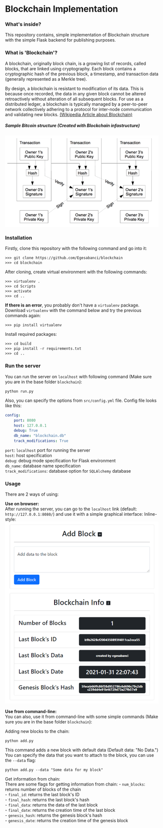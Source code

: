 # Blockchain Implementation

### What's inside?
This repository contains, simple implementation of Blockchain structure
with the simple Flask backend for publishing purposes.

### What is 'Blockchain'?
A blockchain, originally block chain, is a growing list of records, 
called blocks, that are linked using cryptography. Each block contains 
a cryptographic hash of the previous block, a timestamp, and transaction 
data (generally represented as a Merkle tree).

By design, a blockchain is resistant to modification of its data. This 
is because once recorded, the data in any given block cannot be altered
retroactively without alteration of all subsequent blocks. For use as a
distributed ledger, a blockchain is typically managed by a peer-to-peer 
network collectively adhering to a protocol for inter-node communication
and validating new blocks.
[(Wikipedia Article about Blockchain)](https://en.wikipedia.org/wiki/Blockchain)

##### Sample Bitcoin structure (Created with Blockchain infastructure)
![Sample Bitcoin Structure](https://github.com/Egesabanci/blockchain/blob/master/images/bitcoin_structure.png)

### Installation
Firstly, clone this repository with the following command and go into it:
```
>>> git clone https://github.com/Egesabanci/blockchain
>>> cd blockchain
```

After cloning, create virtual environment with the following commands:
```
>>> virtualenv .
>>> cd Scripts
>>> activate
>>> cd .. 
```

**If there is an error**, you probably don't have a `virtualenv` package.
Download `virtualenv` with the command below and try the previous commands again:
```
>>> pip install virtualenv
```

Install required packages:
```
>>> cd build
>>> pip install -r requirements.txt
>>> cd ..
```

### Run the server
You can run the server on `localhost` with following command
(Make sure you are in the base folder `blockchain`):
```
python run.py
```
Also, you can specify the options from `src/config.yml` file.
Config file looks like this:
```yaml
config:
    port: 8080
    host: 127.0.0.1
    debug: True
    db_name: "blockchain.db"
    track_modifications: True
```
`port`: `localhost` port for running the server  
`host`: host specification  
`debug`: debug mode specification for Flask environment  
`db_name`: database name specification  
`track_modifications`: database option for `SQLAlchemy` database  

### Usage
There are 2 ways of using:

**Use on browser:**  
After running the server, you can go to the `localhost` link (default: `http://127.0.0.1:8080/`) and use it with a simple graphical interface:
Inline-style: 
![Web Browser GUI](https://github.com/Egesabanci/blockchain/blob/master/images/example.png)

**Use from command-line:**  
You can also, use it from command-line with some simple commands
(Make sure you are in the base folder `blockchain`):

Adding new blocks to the chain:
```
python add.py
```
This command adds a new block with default data (Default data: "No Data.")  
You can specify the data that you want to attach to the block, you can use the `--data` flag:
```
python add.py --data "Some data for my block"
```

Get information from chain:   
There are some flags for getting information from chain:
	- `num_blocks`: returns number of blocks of the chain  
 	- `final_id`: returns the last block's ID  
 	- `final_hash`: returns the last block's hash  
 	- `final_data`: returns the data of the last block  
 	- `final_date`: returns the creation time of the last block  
 	- `genesis_hash`: returns the genesis block's hash  
 	- `genesis_date`: returns the creation time of the genesis block  